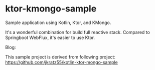 # ktor-kmongo-sample
Sample application using Kotlin, Ktor, and KMongo.


It's a wonderful combination for build full reactive stack.
Compared to Springboot WebFlux, it's easier to use Ktor.

Blog:

This sample project is derived from following project:
https://github.com/jkratz55/kotlin-ktor-mongo-sample